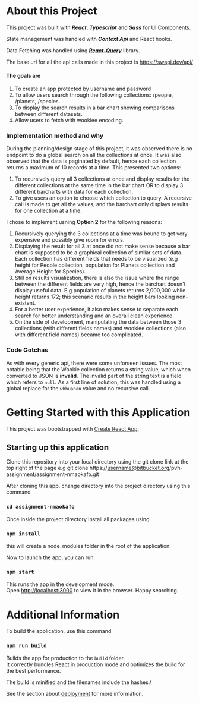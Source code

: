 # About this Project

This project was built with **_React_**, **_Typescript_** and **_Sass_** for UI Components.

State management was handled with **_Context Api_** and React hooks.

Data Fetching was handled using **_[React-Query](https://react-query.tanstack.com/)_** library.

The base url for all the api calls made in this project is https://swapi.dev/api/

#### **The goals are**

1. To create an app protected by username and password
2. To allow users search through the following collections: /people, /planets, /species.
3. To display the search results in a bar chart showing comparisons between different datasets.
4. Allow users to fetch with wookiee encoding.

### **Implementation method and why**

During the planning/design stage of this project, it was observed there is no endpoint to do a global search on all the collections at once. It was also observed that the data is paginated by default, hence each collection returns a maximum of 10 records at a time. This presented two options:

1. To recursively query all 3 collections at once and display results for the different collections at the same time in the bar chart OR to display 3 different barcharts with data for each collection.
2. To give users an option to choose which collection to query. A recursive call is made to get all the values, and the barchart only displays results for one collection at a time.

I chose to implement usning **Option 2** for the following reasons:

1. Recursively querying the 3 collections at a time was bound to get very expensive and possibly give room for errors.
2. Displaying the result for all 3 at once did not make sense because a bar chart is supposed to be a graphical collection of similar sets of data. Each collection has different fields that needs to be visualized (e.g height for People collection, population for Planets collection and Average Height for Species).
3. Still on results visualization, there is also the issue where the range between the different fields are very high, hence the barchart doesn't display useful data. E.g population of planets returns 2,000,000 while height returns 172; this scenario results in the height bars looking non-existent.
4. For a better user experience, it also makes sense to separate each search for better understanding and an overall clean experience.
5. On the side of development, manipulating the data between those 3 collections (with different fields names) and wookiee collections (also with different field names) became too complicated.

### **Code Gotchas**

As with every generic api, there were some unforseen issues. The most notable being that the Wookie collection returns a string value, which when converted to JSON is **invalid**. The invalid part of the string text is a field which refers to `null`.
As a first line of solution, this was handled using a global replace for the `whhuanan` value and no recursive call.

# Getting Started with this Application

This project was bootstrapped with [Create React App](https://github.com/facebook/create-react-app).

## Starting up this application

Clone this repository into your local directory using the git clone link at the top right of the page e.g git clone https://username@bitbucket.org/pvh-assignment/assignment-nmaokafo.git

After cloning this app, change directory into the project directory using this command

### `cd assignment-nmaokafo`

Once inside the project directory install all packages using

### `npm install`

this will create a node_modules folder in the root of the application.

Now to launch the app, you can run:

### `npm start`

This runs the app in the development mode.\
Open [http://localhost:3000](http://localhost:3000) to view it in the browser. Happy searching.

# Additional Information

To build the application, use this command

### `npm run build`

Builds the app for production to the `build` folder.\
It correctly bundles React in production mode and optimizes the build for the best performance.

The build is minified and the filenames include the hashes.\

See the section about [deployment](https://facebook.github.io/create-react-app/docs/deployment) for more information.
